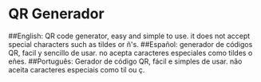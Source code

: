 # QR Generador

##English:
QR code generator, easy and simple to use. it does not accept special characters such as tildes or ñ's.
##Español:
generador de códigos QR, facil y sencillo de usar. no acepta caracteres especiales como tildes o eñes.
##Português:
Gerador de código QR, fácil e simples de usar. não aceita caracteres especiais como til ou ç.
